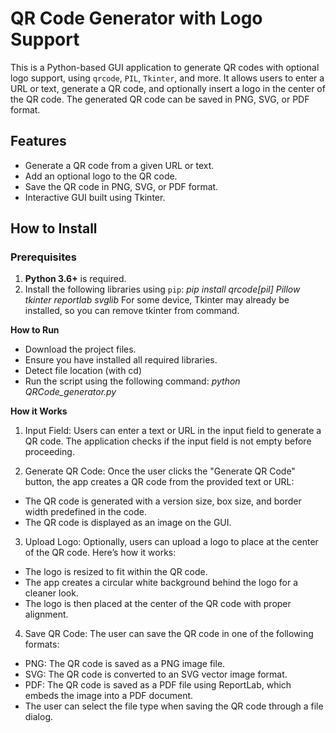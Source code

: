 # QR Code Generator with Logo Support

This is a Python-based GUI application to generate QR codes with optional logo support, using `qrcode`, `PIL`, `Tkinter`, and more. It allows users to enter a URL or text, generate a QR code, and optionally insert a logo in the center of the QR code. The generated QR code can be saved in PNG, SVG, or PDF format.

## Features
- Generate a QR code from a given URL or text.
- Add an optional logo to the QR code.
- Save the QR code in PNG, SVG, or PDF format.
- Interactive GUI built using Tkinter.

## How to Install

### Prerequisites
1. **Python 3.6+** is required.
2. Install the following libraries using `pip`:
  *pip install qrcode[pil] Pillow tkinter reportlab svglib*
   For some device, Tkinter may already be installed, so you can remove tkinter from command.

**How to Run**
- Download the project files.
- Ensure you have installed all required libraries.
- Detect file location (with cd)
- Run the script using the following command:
    *python QRCode_generator.py*

**How it Works**

1. Input Field: Users can enter a text or URL in the input field to generate a QR code. The application checks if the input field is not empty before proceeding.

2. Generate QR Code: Once the user clicks the "Generate QR Code" button, the app creates a QR code from the provided text or URL:

  - The QR code is generated with a version size, box size, and border width predefined in the code.
  - The QR code is displayed as an image on the GUI.
3. Upload Logo: Optionally, users can upload a logo to place at the center of the QR code. Here’s how it works:

  - The logo is resized to fit within the QR code.
  - The app creates a circular white background behind the logo for a cleaner look.
  - The logo is then placed at the center of the QR code with proper alignment.
4. Save QR Code: The user can save the QR code in one of the following formats:

  - PNG: The QR code is saved as a PNG image file.
  - SVG: The QR code is converted to an SVG vector image format.
  - PDF: The QR code is saved as a PDF file using ReportLab, which embeds the image into a PDF document.
  - The user can select the file type when saving the QR code through a file dialog.
